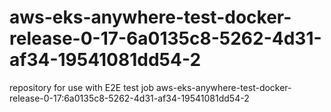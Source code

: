 # aws-eks-anywhere-test-docker-release-0-17-6a0135c8-5262-4d31-af34-19541081dd54-2
repository for use with E2E test job aws-eks-anywhere-test-docker-release-0-17:6a0135c8-5262-4d31-af34-19541081dd54-2
